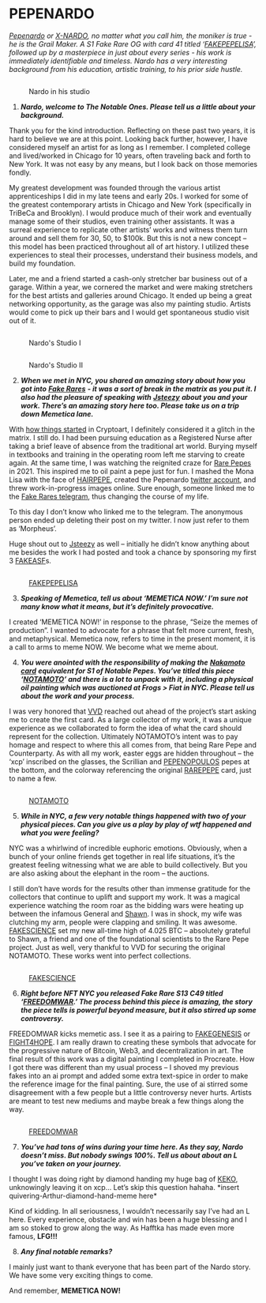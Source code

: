 # PEPENARDO

[_Pepenardo_](https://pepe.wtf/artists/Pepenardo) _or_ [_X-NARDO_](https://twitter.com/PepenardoStudio)_, no matter what you call him, the moniker is true - he is the Grail Maker. A S1 Fake Rare OG with card 41 titled ‘_[_FAKEPEPELISA_](https://pepe.wtf/asset/FAKEPEPELISA)_’, followed up by a masterpiece in just about every series - his work is immediately identifiable and timeless. Nardo has a very interesting background from his education, artistic training, to his prior side hustle._

<figure><img src="../../../.gitbook/assets/NardoBTS_2.jpg" alt=""><figcaption><p>Nardo in his studio</p></figcaption></figure>

1. _**Nardo, welcome to The Notable Ones. Please tell us a little about your background.**_&#x20;

Thank you for the kind introduction. Reflecting on these past two years, it is hard to believe we are at this point. Looking back further, however, I have considered myself an artist for as long as I remember. I completed college and lived/worked in Chicago for 10 years, often traveling back and forth to New York. It was not easy by any means, but I look back on those memories fondly.

My greatest development was founded through the various artist apprenticeships I did in my late teens and early 20s. I worked for some of the greatest contemporary artists in Chicago and New York (specifically in TriBeCa and Brooklyn). I would produce much of their work and eventually manage some of their studios, even training other assistants.  It was a surreal experience to replicate other artists’ works and witness them turn around and sell them for 30, 50, to $100k.  But this is not a new concept – this model has been practiced throughout all of art history.  I utilized these experiences to steal their processes, understand their business models, and build my foundation.

Later, me and a friend started a cash-only stretcher bar business out of a garage. Within a year, we cornered the market and were making stretchers for the best artists and galleries around Chicago.  It ended up being a great networking opportunity, as the garage was also my painting studio. Artists would come to pick up their bars and I would get spontaneous studio visit out of it.

<div>

<figure><img src="../../../.gitbook/assets/NardoBTS_1.jpg" alt=""><figcaption><p>Nardo's Studio I</p></figcaption></figure>

 

<figure><img src="../../../.gitbook/assets/NardoBTS_3.jpg" alt=""><figcaption><p>Nardo's Studio II</p></figcaption></figure>

</div>

2. _**When we met in NYC, you shared an amazing story about how you got into**_ [_**Fake Rares**_](../../../chapter-2-the-rare-pepe-project/fake-rares-and-dank-rares/) _**- it was a sort of break in the matrix as you put it. I also had the pleasure of speaking with**_ [_**Jsteezy**_](https://twitter.com/Jman\_\_12) _**about you and your work. There’s an amazing story here too. Please take us on a trip down Memetica lane.**_

With [how things started](../../../chapter-2-the-rare-pepe-project/pepes-blockchain-beginnings.md) in Cryptoart, I definitely considered it a glitch in the matrix. I still do. I had been pursuing education as a Registered Nurse after taking a brief leave of absence from the traditional art world. Burying myself in textbooks and training in the operating room left me starving to create again. At the same time, I was watching the reignited craze for [Rare Pepes](../../../chapter-2-the-rare-pepe-project/the-rare-pepe-blockchain-project/) in 2021. This inspired me to oil paint a pepe just for fun. I mashed the Mona Lisa with the face of [HAIRPEPE](https://pepe.wtf/asset/HAIRPEPE), created the Pepenardo [twitter account](https://twitter.com/PepenardoStudio), and threw work-in-progress images online.  Sure enough, someone linked me to the [Fake Rares telegram](https://t.me/OFFICIALFAKERARES), thus changing the course of my life.

To this day I don’t know who linked me to the telegram. The anonymous person ended up deleting their post on my twitter. I now just refer to them as ‘Morpheus’.

Huge shout out to [Jsteezy](https://twitter.com/Jman\_\_12) as well – initially he didn’t know anything about me besides the work I had posted and took a chance by sponsoring my first 3 [FAKEASF](https://pepe.wtf/asset/FAKEASF)s.

<figure><img src="../../../.gitbook/assets/FAKEPEPELISA.jpeg" alt=""><figcaption><p><a href="https://pepe.wtf/asset/FAKEPEPELISA">FAKEPEPELISA</a></p></figcaption></figure>

3. _**Speaking of Memetica, tell us about ‘MEMETICA NOW.’ I’m sure not many know what it means, but it’s definitely provocative.**_&#x20;

I created ‘MEMETICA NOW!’ in response to the phrase, “Seize the memes of production”.  I wanted to advocate for a phrase that felt more current, fresh, and metaphysical. Memetica now, refers to time in the present moment, it is a call to arms to meme NOW.  We become what we meme about.

4. _**You were anointed with the responsibility of making the**_ [_**Nakamoto card**_](https://pepe.wtf/asset/RAREPEPE) _**equivalent for S1 of Notable Pepes. You’ve titled this piece ‘**_[_**NOTAMOTO**_](https://pepe.wtf/asset/NOTAMOTO)_**’ and there is a lot to unpack with it, including a physical oil painting which was auctioned at Frogs > Fiat in NYC. Please tell us about the work and your process.**_

I was very honored that [VVD](https://twitter.com/Vince\_Van\_Dough) reached out ahead of the project’s start asking me to create the first card. As a large collector of my work, it was a unique experience as we collaborated to form the idea of what the card should represent for the collection. Ultimately NOTAMOTO’s intent was to pay homage and respect to where this all comes from, that being Rare Pepe and Counterparty. As with all my work, easter eggs are hidden throughout – the ‘xcp’ inscribed on the glasses, the Scrillian and [PEPENOPOULOS](https://pepe.wtf/asset/PEPENOPOULOS) pepes at the bottom, and the colorway referencing the original [RAREPEPE](https://pepe.wtf/asset/RAREPEPE) card, just to name a few.

<figure><img src="../../../.gitbook/assets/NOTAMOTO.png" alt=""><figcaption><p><a href="https://pepe.wtf/asset/NOTAMOTO">NOTAMOTO</a></p></figcaption></figure>

5. _**While in NYC, a few very notable things happened with two of your physical pieces. Can you give us a play by play of wtf happened and what you were feeling?**_

NYC was a whirlwind of incredible euphoric emotions. Obviously, when a bunch of your online friends get together in real life situations, it’s the greatest feeling witnessing what we are able to build collectively. But you are also asking about the elephant in the room – the auctions. &#x20;

I still don’t have words for the results other than immense gratitude for the collectors that continue to uplift and support my work. It was a magical experience watching the room roar as the bidding wars were heating up between the infamous General and [Shawn](https://pepe.wtf/artists/Shawn-Leary). I was in shock, my wife was clutching my arm, people were clapping and smiling. It was awesome. [FAKESCIENCE](https://pepe.wtf/asset/FAKESCIENCE) set my new all-time high of 4.025 BTC – absolutely grateful to Shawn, a friend and one of the foundational scientists to the Rare Pepe project. Just as well, very thankful to VVD for securing the original NOTAMOTO. These works went into perfect collections.

<figure><img src="../../../.gitbook/assets/FAKESCIENCE.png" alt=""><figcaption><p><a href="https://pepe.wtf/asset/FAKESCIENCE">FAKESCIENCE</a></p></figcaption></figure>

6. _**Right before NFT NYC you released Fake Rare S13 C49 titled ‘**_[_**FREEDOMWAR**_](https://pepe.wtf/asset/FREEDOMWAR)_**.’ The process behind this piece is amazing, the story the piece tells is powerful beyond measure, but it also stirred up some controversy.**_

FREEDOMWAR kicks memetic ass. I see it as a pairing to [FAKEGENESIS](https://pepe.wtf/asset/FAKEGENESIS) or [FIGHT4HOPE](https://www.niftygateway.com/itemdetail/primary/0x6f5fd7d600664b239877ebf5e2e7fa9aa0246b36/2).  I am really drawn to creating these symbols that advocate for the progressive nature of Bitcoin, Web3, and decentralization in art. The final result of this work was a digital painting I completed in Procreate. How I got there was different than my usual process – I shoved my previous fakes into an ai prompt and added some extra text-spice in order to make the reference image for the final painting. Sure, the use of ai stirred some disagreement with a few people but a little controversy never hurts. Artists are meant to test new mediums and maybe break a few things along the way.

<figure><img src="../../../.gitbook/assets/FREEDOMWAR (1).png" alt=""><figcaption><p><a href="https://pepe.wtf/asset/FREEDOMWAR">FREEDOMWAR</a></p></figcaption></figure>

7. _**You’ve had tons of wins during your time here. As they say, Nardo doesn’t miss. But nobody swings 100%. Tell us about about an L you’ve taken on your journey.**_

I thought I was doing right by diamond handing my huge bag of [KEKO](https://opensea.io/assets/ethereum/0xa2037693b58c46201887ccd84a962273d282653f/1), unknowingly leaving it on xcp… Let’s skip this question hahaha. \*insert quivering-Arthur-diamond-hand-meme here\*

Kind of kidding.  In all seriousness, I wouldn’t necessarily say I’ve had an L here. Every experience, obstacle and win has been a huge blessing and I am so stoked to grow along the way. As Hafftka has made even more famous, **LFG!!!**

8. _**Any final notable remarks?**_

I mainly just want to thank everyone that has been part of the Nardo story. We have some very exciting things to come.

And remember, **MEMETICA NOW!**

